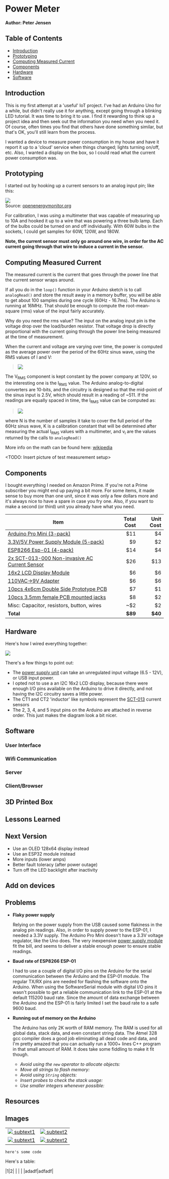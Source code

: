 # Power Meter

**Author: Peter Jensen**

## Table of Contents

* [Introduction](#Introduction)
* [Prototyping](#Prototyping)
* [Computing Measured Current](#Computing-Measured-Current)
* [Components](#Components)
* [Hardware](#Hardware)
* [Software](#Software)

## Introduction

This is my first attempt at a 'useful' IoT project.  I've had an Arduino Uno for a while, but didn't really use it for anything, except going through a blinking LED tutorial.  It was time to bring it to use.  I find it rewarding to think up a project idea and then seek out the information you need when you need it.  Of course, often times you find that others have done something similar, but that's OK, you'll still learn from the process.

I wanted a device to measure power consumption in my house and have it report it up to a 'cloud' service when things changed; lights turning on/off, etc.  Also, I wanted a display on the box, so I could read what the current power consumption was.

## Prototyping

I started out by hooking up a current sensors to an analog input pin; like this:

![](https://openenergymonitor.org/forum-archive/sites/default/files/Arduino%20AC%20current%20input%20A.png)\
Source: [openenergymonitor.org][openenergymonitor]

For calibration, I was using a multimeter that was capable of measuring up to 10A and hooked it up to a wire that was powering a three bulb lamp.  Each of the bulbs could be turned on and off individually.  With 60W bulbs in the sockets, I could get samples for 60W, 120W, and 180W.  

**Note, the current sensor must only go around one wire, in order for the AC current going through that wire to induce a current in the sensor.**

## Computing Measured Current

The measured current is the current that goes through the power line that the current sensor wraps around.

If all you do in the `loop()` function in your Arduino sketch is to call `analogRead()` and store the result away in a memory buffer, you will be able to get about 100 samples during one cycle (60Hz - 16.7ms).  The Arduino is running at 16MHz.  That should be enough to compute the root-mean-square (rms) value of the input fairly accurately.

Why do you need the rms value? The input on the analog input pin is the voltage drop over the load/burden resistor.  That voltage drop is directly proportional with the current going through the power line being measured at the time of measurement.

When the current and voltage are varying over time, the power is computed as the average power over the period of the 60Hz sinus wave, using the RMS values of I and V:

<!--
<img src="https://latex.codecogs.com/svg.latex?P_{AVG}=I_{RMS}V_{RMS}" style="height:20px; margin-left:50px">
-->
>![][power]

The V<sub>RMS</sub> component is kept constant by the power company at 120V, so the interesting one is the I<sub>RMS</sub> value.  The Arduino analog-to-digital converters are 10-bits, and the circuitry is designed so that the mid-point of the sinus input is 2.5V, which should result in a reading of ~511.  If the readings are equally spaced in time, the I<sub>RMS</sub> value can be computed as:

<!--
<img src="https://latex.codecogs.com/svg.latex?I_{RMS}=K\sqrt{\frac{1}{N}\sum_{i=1}^{N}{(v_i-511)^2}}" style="height:80px;margin-left:50px">
-->
>![][i-rms]

where N is the number of samples it take to cover the full period of the 60Hz sinus wave, K is a calibration constant that will be determined after measuring the actual I<sub>RMS</sub> values with a multimeter, and v<sub>i</sub> are the values returned by the calls to `analogRead()`

More info on the math can be found here: [wikipedia][wikipedia]

<TODO: Insert picture of test measurement setup>

## Components

I bought everything I needed on Amazon Prime.  If you're not a Prime subscriber you might end up paying a bit more.  For some items, it made sense to buy more than one unit, since it was only a few dollars more and it's always nice to have a spare in case you fry one.  Also, if you want to make a second (or third) unit you already have what you need.

|Item|Total Cost|Unit Cost|
|----|---------:|--------:|
|[Arduino Pro Mini (3-pack)][1]                    | $11|  $4|
|[3.3V/5V Power Supply Module (5-pack)][2]         |  $9|  $2|
|[ESP8266 Esp-01 (4-pack)][3]                      | $14|  $4|
|[2x SCT-013-000 Non-invasive AC Current Sensor][4]| $26| $13|
|[16x2 LCD Display Module][5]                      |  $6|  $6|
|[110VAC->9V Adapter][6]                           |  $6|  $6|
|[10pcs 4x6cm Double Side Prototype PCB][7]        |  $7|  $1|
|[10pcs 3.5mm female PCB mounted jacks][8]         |  $8|  $2|
|Misc: Capacitor, resistors, button, wires         | ~$2|  $2|
|**Total**                                         |**$89**|**$40**|

[1]: https://www.amazon.com/gp/product/B00SFALVA0
[2]: https://www.amazon.com/gp/product/B01H6QNLEC
[3]: https://www.amazon.com/gp/product/B01EA3UJJ4
[4]: https://www.amazon.com/gp/product/B01C5JL5IY
[5]: https://www.amazon.com/gp/product/B019D9TYMI
[6]: https://www.amazon.com/gp/product/B06X43R1Z5
[7]: https://www.amazon.com/gp/product/B00CGV6TZG
[8]: https://www.amazon.com/gp/product/B008SNZUYC

## Hardware

Here's how I wired everything together:

![][power-meter]

There's a few things to point out:

* The [power supply unit][2] can take an unregulated input voltage (6.5 - 12V), or USB input power. 
* I opted not to use a an I2C 16x2 LCD display, because there were enough I/O pins available on the Arduino to drive it directly, and not having the I2C circuitry saves a little power.
* The CT1 and CT2 'inductor' like symbols represent the [SCT-013][4] current sensors
* The 2, 3, 4, and 5 input pins on the Arduino are attached in reverse order.  This just makes the diagram look a bit nicer.

## Software

### User Interface
### Wifi Communication
### Server
### Client/Browser


## 3D Printed Box

## Lessons Learned

## Next Version

* Use an OLED 128x64 display instead
* Use an ESP32 module instead
* More inputs (lower amps)
* Better fault toleracy (after power outage)
* Turn off the LED backlight after inactivity

## Add on devices

## Problems 

* **Flaky power supply**
  
  Relying on the power supply from the USB caused some flakiness in the analog pin readings.  Also, in order to supply power to the ESP-01, I needed a 3.3V supply.  The Arduino Pro Mini doesn't have a 3.3V voltage regulator, like the Uno does.  The very inexpensive [power supply module][2] fit the bill, and seems to deliver a stable enough power to ensure stable readings.

* **Baud rate of ESP8266 ESP-01**

  I had to use a couple of digital I/O pins on the Arduino for the serial communication between the Arduino and the ESP-01 module.  The regular TX/RX pins are needed for flashing the software onto the Arduino.  When using the SoftwareSerial module with digital I/O pins it wasn't possible to get a reliable communication link to the ESP-01 at the default 115200 baud rate.  Since the amount of data exchange between the Arduino and the ESP-01 is fairly limited I set the baud rate to a safe 9600 baud.

* **Running out of memory on the Arduino**

  The Arduino has only 2K worth of RAM memory.  The RAM is used for all global data, stack data, and even constant string data.  The Atmel 328 gcc compiler does a good job eliminating all dead code and data, and I'm pretty amazed that you can actually run a 1000+ lines C++ program in that small amount of RAM.  It does take some fiddling to make it fit though.

  * *Avoid using the `new` operator to allocate objects:*
  * *Move all strings to flash memory:*
  * *Avoid using `String` objects:*
  * *Insert probes to check the stack usage:*
  * *Use smaller integers whenever possible:*

## Resources



## Images

|     |     |
|:---:|:---:|
| [![][img01] subtext1][img01] | [![][img02] subtext2][img02] |
| [![][img01] subtext1][img01] | [![][img02] subtext2][img02] |

<!--
-- Images
-->
[img01]: ./images/IMG_6477.JPG
[img02]: ./images/IMG_6477.JPG
[i-rms]: ./images/i-rms.svg
[power]: ./images/power.svg
[power-meter]: ./images/power-meter.svg

<!--
-- Links
-->
[wikipedia]: https://en.wikipedia.org/wiki/Root_mean_square#Average_electrical_power
[openenergymonitor]: https://openenergymonitor.org

<!---
Here's a comment
-->


```
here's some code
```

Here's a table:

|1|2|
| | |
|adadf|adfadf|


